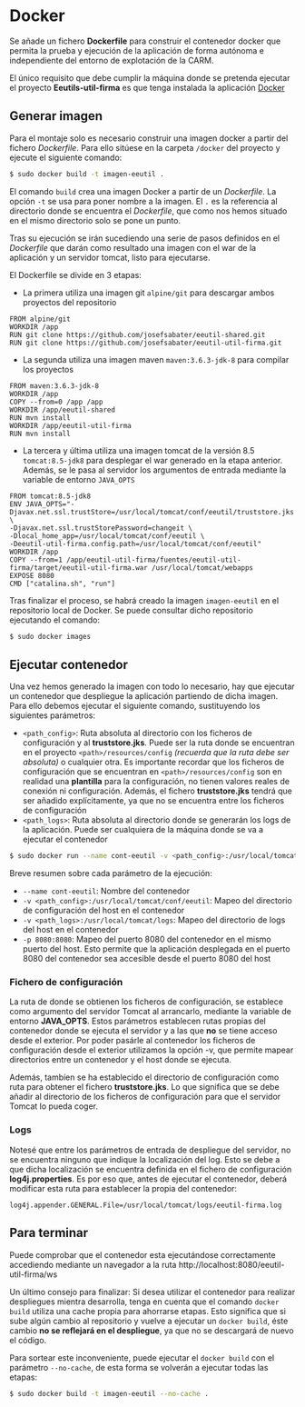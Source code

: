 # Docker

Se añade un fichero **Dockerfile** para construir el contenedor docker que permita la prueba y ejecución de la aplicación de forma autónoma e independiente del entorno de explotación de la CARM.

El único requisito que debe cumplir la máquina donde se pretenda ejecutar el proyecto **Eeutils-util-firma** es que tenga instalada la aplicación [Docker](https://www.docker.com/)

## Generar imagen

Para el montaje solo es necesario construir una imagen docker a partir del fichero *Dockerfile*. Para ello sitúese en la carpeta ``/docker`` del proyecto y ejecute el siguiente comando:

```sh
$ sudo docker build -t imagen-eeutil .
```

El comando ``build`` crea una imagen Docker a partir de un *Dockerfile*. La opción ``-t`` se usa para poner nombre a la imagen. El ``.`` es la referencia al directorio donde se encuentra el *Dockerfile*, que como nos hemos situado en el mismo directorio solo se pone un punto.

Tras su ejecución se irán sucediendo una serie de pasos definidos en el *Dockerfile* que darán como resultado una imagen con el war de la aplicación y un servidor tomcat, listo para ejecutarse.

El Dockerfile se divide en 3 etapas:

* La primera utiliza una imagen git ``alpine/git`` para descargar ambos proyectos del repositorio
```docker 
FROM alpine/git
WORKDIR /app
RUN git clone https://github.com/josefsabater/eeutil-shared.git
RUN git clone https://github.com/josefsabater/eeutil-util-firma.git
```

* La segunda utiliza una imagen maven ``maven:3.6.3-jdk-8`` para compilar los proyectos
```docker 
FROM maven:3.6.3-jdk-8
WORKDIR /app
COPY --from=0 /app /app
WORKDIR /app/eeutil-shared
RUN mvn install
WORKDIR /app/eeutil-util-firma
RUN mvn install
```

* La tercera y última utiliza una imagen tomcat de la versión 8.5 ``tomcat:8.5-jdk8`` para desplegar el war generado en la etapa anterior. Además, se le pasa al servidor los argumentos de entrada mediante la variable de entorno ``JAVA_OPTS``
```docker
FROM tomcat:8.5-jdk8
ENV JAVA_OPTS="-Djavax.net.ssl.trustStore=/usr/local/tomcat/conf/eeutil/truststore.jks \
-Djavax.net.ssl.trustStorePassword=changeit \
-Dlocal_home_app=/usr/local/tomcat/conf/eeutil \
-Deeutil-util-firma.config.path=/usr/local/tomcat/conf/eeutil"
WORKDIR /app
COPY --from=1 /app/eeutil-util-firma/fuentes/eeutil-util-firma/target/eeutil-util-firma.war /usr/local/tomcat/webapps
EXPOSE 8080
CMD ["catalina.sh", "run"]
```

Tras finalizar el proceso, se habrá creado la imagen ``imagen-eeutil`` en el repositorio local de Docker. Se puede consultar dicho repositorio ejecutando el comando:

```sh
$ sudo docker images
```

## Ejecutar contenedor

Una vez hemos generado la imagen con todo lo necesario, hay que ejecutar un contenedor que despliegue la aplicación partiendo de dicha imagen. Para ello debemos ejecutar el siguiente comando, sustituyendo los siguientes parámetros:

* ``<path_config>``: Ruta absoluta al directorio con los ficheros de configuración y al **truststore.jks**. Puede ser la ruta donde se encuentran en el proyecto ``<path>/resources/config`` *(recuerda que la ruta debe ser absoluta)* o cualquier otra. Es importante recordar que los ficheros de configuración que se encuentran en ``<path>/resources/config`` son en realidad una **plantilla** para la configuración, no tienen valores reales de conexión ni configuración. Además, el fichero **truststore.jks** tendrá que ser añadido explícitamente, ya que no se encuentra entre los ficheros de configuración
* ``<path_logs>``: Ruta absoluta al directorio donde se generarán los logs de la aplicación. Puede ser cualquiera de la máquina donde se va a ejecutar el contenedor

```sh
$ sudo docker run --name cont-eeutil -v <path_config>:/usr/local/tomcat/conf/eeutil -v <path_logs>:/usr/local/tomcat/logs -p 8080:8080 imagen-eeutil
```

Breve resumen sobre cada parámetro de la ejecución:
* ``--name cont-eeutil``: Nombre del contenedor 
* ``-v <path_config>:/usr/local/tomcat/conf/eeutil``: Mapeo del directorio de configuración del host en el contenedor
* ``-v <path_logs>:/usr/local/tomcat/logs``: Mapeo del directorio de logs del host en el contenedor
* ``-p 8080:8080``: Mapeo del puerto 8080 del contenedor en el mismo puerto del host. Esto permite que la aplicación desplegada en el puerto 8080 del contenedor sea accesible desde el puerto 8080 del host

### Fichero de configuración
La ruta de donde se obtienen los ficheros de configuración, se establece como argumento del servidor Tomcat al arrancarlo, mediante la variable de entorno **JAVA_OPTS**. Estos parámetros establecen rutas propias del contenedor donde se ejecuta el servidor y a las que **no** se tiene acceso desde el exterior. Por poder pasárle al contenedor los ficheros de configuración desde el exterior utilizamos la opción -v, que permite mapear directorios entre un contenedor y el host donde se ejecuta.

Además, tambíen se ha establecido el directorio de configuración como ruta para obtener el fichero **truststore.jks**. Lo que significa que se debe añadir al directorio de los ficheros de configuración para que el servidor Tomcat lo pueda coger. 

### Logs
Notesé que entre los parámetros de entrada de despliegue del servidor, no se encuentra ninguno que indique la localización del log. Esto se debe a que dicha localización se encuentra definida en el fichero de configuración **log4j.properties**. Es por eso que, antes de ejecutar el contenedor, deberá modificar esta ruta para establecer la propia del contenedor:

```
log4j.appender.GENERAL.File=/usr/local/tomcat/logs/eeutil-firma.log
```

## Para terminar

Puede comprobar que el contenedor esta ejecutándose correctamente accediendo mediante un navegador a la ruta http://localhost:8080/eeutil-util-firma/ws

Un último consejo para finalizar: Si desea utilizar el contenedor para realizar despliegues mientra desarrolla, tenga en cuenta que el comando ``docker build`` utiliza una cache propia para ahorrarse etapas. Esto significa que si sube algún cambio al repositorio y vuelve a ejecutar un ``docker build``, éste cambio **no se reflejará en el despliegue**, ya que no se descargará de nuevo el código. 

Para sortear este inconveniente, puede ejecutar el ``docker build`` con el parámetro ``--no-cache``, de esta forma se volverán a ejecutar todas las etapas:

```sh
$ sudo docker build -t imagen-eeutil --no-cache .
```
